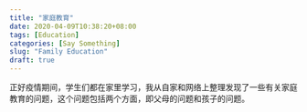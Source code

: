 ```yaml
---
title: "家庭教育"
date: 2020-04-09T10:38:20+08:00
tags: [Education]
categories: [Say Something]
slug: "Family Education"
draft: true
---
```


正好疫情期间，学生们都在家里学习，我从自家和网络上整理发现了一些有关家庭教育的问题，这个问题包括两个方面，即父母的问题和孩子的问题。
